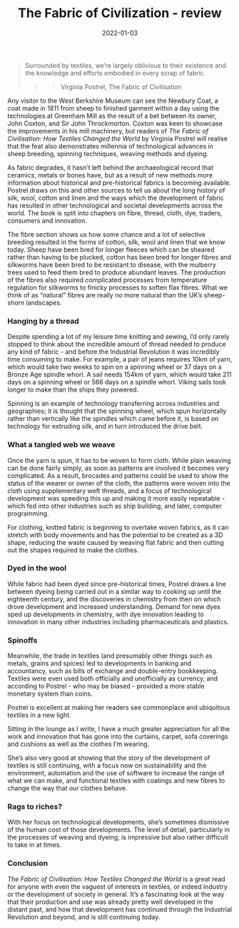 ﻿---
layout: layouts/bookreview.njk

tags:
  - post
  - review

title: The Fabric of Civilization - review
review_book_main_title: The Fabric of Civilization
review_book_sub_title: How Textiles Made the World
review_book_author: Virginia Postrel
review_book_image_url: https://res.cloudinary.com/ds2o5ecdw/image/upload/acovers/1541617622.02._SCL_.jpg
review_book_image_small_url: https://res.cloudinary.com/ds2o5ecdw/image/upload/acovers/1541617622.02._SCM_.jpg
review_publication_date: 2020-11-10
review_publisher: Hachette
review_pages: 320
review_ISBN13: 978-1541617629
review_book_tags:
  - [Global]
  - [Ancient, Middle Ages, Early Modern, Late Modern, Contemporary]
  - [Social, Economic, Cultural]
  - [Fashion]
review_podcasts:
  - [https://www.listennotes.com/e/cbd3f840a3d54057b5f79d6c983b2640, Cato Daily Podcast, The Fabric of Civilization How Textiles Made the World]
  - [https://www.listennotes.com/e/0eb4787c91b54cef9bc5c20818ca89fc, New Books Network, Virginia Postrel ‘The Fabric of Civilization How Textiles Made the World‘ (Basic Books 2020)]
  - [https://www.listennotes.com/e/ecc120fdf1c2439e88076ab39a2e44e0, The Woven Road, Episode 28 The Fabric of Civilization Interview with Virginia Postrel]
shopping_links:
  - [https://www.amazon.co.uk/Fabric-Civilization-Textiles-Made-World/dp/1541617622/, Amazon UK, Amazon UK book link]
  - [https://www.amazon.com/Fabric-Civilization-Textiles-Made-World/dp/1541617622/, Amazon US, Amazon US book link]
review_author: Jenny Blakeley
date: 2022-01-03
review_rating: ★★★★☆
permalink: '/2022/01/07/the-fabric-of-civilisation/'
review_summary: '<p>A great read for anyone interested in textiles, industry or society, The Fabric of Civilisation brings into focus the technological developments in textiles: fibres, yarns, cloths and dyeing.</p><p>The book spins a thread leading from prehistory to the near future, showing the interwoven technologies and developments from different civilisations across the world.</p>'
---
> Surrounded by textiles, we’re largely oblivious to their existence and the knowledge and efforts embodied in every scrap of fabric.
>>>
>>> Virginia Postrel, The Fabric of Civilisation

Any visitor to the West Berkshire Museum can see the Newbury Coat, a coat made in 1811 from sheep to finished garment within a day using the technologies at Greenham Mill as the result of a bet between its owner, John Coxton, and Sir John Throckmorton. Coxton was keen to showcase the improvements in his mill machinery, but readers of *The Fabric of Civilisation: How Textiles Changed the World* by Virginia Postrel will realise that the feat also demonstrates millennia of technological advances in sheep breeding, spinning techniques, weaving methods and dyeing. 

As fabric degrades, it hasn’t left behind the archaeological record that ceramics, metals or bones have, but as a result of new methods more information about historical and pre-historical fabrics is becoming available. Postrel draws on this and other sources to tell us about the long history of silk, wool, cotton and linen and the ways which the development of fabric has resulted in other technological and societal developments across the world. The book is split into chapters on fibre, thread, cloth, dye, traders, consumers and innovation.

The fibre section shows us how some chance and a lot of selective breeding resulted in the forms of cotton, silk, wool and linen that we know today. Sheep have been bred for longer fleeces which can be sheared rather than having to be plucked, cotton has been bred for longer fibres and silkworms have been bred to be resistant to disease, with the mulberry trees used to feed them bred to produce abundant leaves. The production of the fibres also required complicated processes from temperature regulation for silkworms to finicky processes to soften flax fibres. What we think of as “natural” fibres are really no more natural than the UK’s sheep-shorn landscapes.

### Hanging by a thread

Despite spending a lot of my leisure time knitting and sewing, I’d only rarely stopped to think about the incredible amount of thread needed to produce any kind of fabric - and before the Industrial Revolution it was incredibly time consuming to make. For example, a pair of jeans requires 10km of yarn, which would take two weeks to spin on a spinning wheel or 37 days on a Bronze Age spindle whorl. A sail needs 154km of yarn, which would take 211 days on a spinning wheel or 566 days on a spindle whorl. Viking sails took longer to make than the ships they powered.

Spinning is an example of technology transferring across industries and geographies; it is thought that the spinning wheel, which spun horizontally rather than vertically like the spindles which came before it, is based on technology for extruding silk, and in turn introduced the drive belt.

### What a tangled web we weave

Once the yarn is spun, it has to be woven to form cloth. While plain weaving can be done fairly simply, as soon as patterns are involved it becomes very complicated. As a result, brocades and patterns could be used to show the status of the wearer or owner of the cloth; the patterns were woven into the cloth using supplementary weft threads, and a focus of technological development was speeding this up and making it more easily repeatable - which fed into other industries such as ship building, and later, computer programming.

For clothing, knitted fabric is beginning to overtake woven fabrics, as it can stretch with body movements and has the potential to be created as a 3D shape, reducing the waste caused by weaving flat fabric and then cutting out the shapes required to make the clothes.

### Dyed in the wool

While fabric had been dyed since pre-historical times, Postrel draws a line between dyeing being carried out in a similar way to cooking up until the eighteenth century, and the discoveries in chemistry from then on which drove development and increased understanding. Demand for new dyes sped up developments in chemistry, with dye innovation leading to innovation in many other industries including pharmaceuticals and plastics. 


### Spinoffs

Meanwhile, the trade in textiles (and presumably other things such as metals, grains and spices) led to developments in banking and accountancy, such as bills of exchange and double-entry bookkeeping. Textiles were even used both officially and unofficially as currency, and according to Postrel - who may be biased - provided a more stable monetary system than coins. 

Postrel is excellent at making her readers see commonplace and ubiquitous textiles in a new light.

Sitting in the lounge as I write, I have a much greater appreciation for all the work and innovation that has gone into the curtains, carpet, sofa coverings and cushions as well as the clothes I’m wearing.

She’s also very good at showing that the story of the development of textiles is still continuing, with a focus now on sustainability and the environment, automation and the use of software to increase the range of what we can make, and functional textiles with coatings and new fibres to change the way that our clothes behave.

### Rags to riches?

With her focus on technological developments, she’s sometimes dismissive of the human cost of those developments. The level of detail, particularly in the processes of weaving and dyeing, is impressive but also rather difficult to take in at times.  


### Conclusion

*The Fabric of Civilisation: How Textiles Changed the World* is a great read for anyone with even the vaguest of interests in textiles, or indeed industry or the development of society in general. It’s a fascinating look at the way that their production and use was already pretty well developed in the distant past, and how that development has continued through the Industrial Revolution and beyond, and is still continuing today.